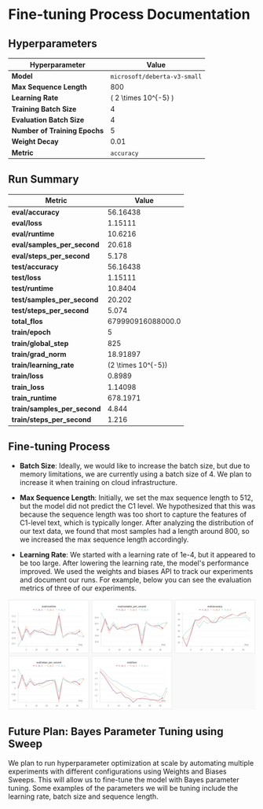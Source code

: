 # Fine-tuning Process Documentation

## Hyperparameters

| **Hyperparameter**            | **Value**                    |
| ----------------------------- | ---------------------------- |
| **Model**                     | `microsoft/deberta-v3-small` |
| **Max Sequence Length**       | 800                          |
| **Learning Rate**             | \( 2 \times 10^{-5} \)       |
| **Training Batch Size**       | 4                            |
| **Evaluation Batch Size**     | 4                            |
| **Number of Training Epochs** | 5                            |
| **Weight Decay**              | 0.01                         |
| **Metric**                    | `accuracy`                   |

## Run Summary

| **Metric**                   | **Value**            |
| ---------------------------- | -------------------- |
| **eval/accuracy**            | 56.16438             |
| **eval/loss**                | 1.15111              |
| **eval/runtime**             | 10.6216              |
| **eval/samples_per_second**  | 20.618               |
| **eval/steps_per_second**    | 5.178                |
| **test/accuracy**            | 56.16438             |
| **test/loss**                | 1.15111              |
| **test/runtime**             | 10.8404              |
| **test/samples_per_second**  | 20.202               |
| **test/steps_per_second**    | 5.074                |
| **total_flos**               | 679990916088000.0    |
| **train/epoch**              | 5                    |
| **train/global_step**        | 825                  |
| **train/grad_norm**          | 18.91897             |
| **train/learning_rate**      | \(2 \times 10^{-5}\) |
| **train/loss**               | 0.8989               |
| **train_loss**               | 1.14098              |
| **train_runtime**            | 678.1971             |
| **train/samples_per_second** | 4.844                |
| **train/steps_per_second**   | 1.216                |

## Fine-tuning Process

- **Batch Size**: Ideally, we would like to increase the batch size, but due to memory limitations, we are currently using a batch size of 4. We plan to increase it when training on cloud infrastructure.

- **Max Sequence Length**: Initially, we set the max sequence length to 512, but the model did not predict the C1 level. We hypothesized that this was because the sequence length was too short to capture the features of C1-level text, which is typically longer. After analyzing the distribution of our text data, we found that most samples had a length around 800, so we increased the max sequence length accordingly.

- **Learning Rate**: We started with a learning rate of 1e-4, but it appeared to be too large. After lowering the learning rate, the model's performance improved. We used the weights and biases API to track our experiments and document our runs. For example, below you can see the evaluation metrics of three of our experiments.

![Screenshot of training runs](./wandb_experiments.png)

## Future Plan: Bayes Parameter Tuning using Sweep

We plan to run hyperparameter optimization at scale by automating multiple experiments with different configurations using Weights and Biases Sweeps. This will allow us to fine-tune the model with Bayes parameter tuning. Some examples of the parameters we will be tuning include the learning rate, batch size and sequence length.
